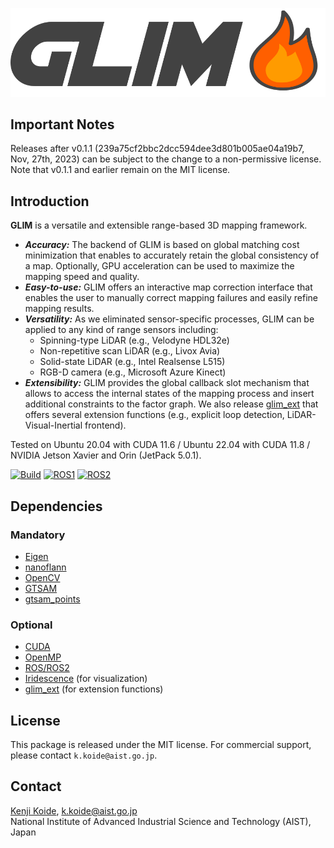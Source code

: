 ![GLIM](docs/assets/logo2.png "GLIM Logo")

## Important Notes

Releases after v0.1.1 (239a75cf2bbc2dcc594dee3d801b005ae04a19b7, Nov, 27th, 2023) can be subject to the change to a non-permissive license.  
Note that v0.1.1 and earlier remain on the MIT license.

## Introduction

**GLIM** is a versatile and extensible range-based 3D mapping framework.

- ***Accuracy:*** The backend of GLIM is based on global matching cost minimization that enables to accurately retain the global consistency of a map. Optionally, GPU acceleration can be used to maximize the mapping speed and quality.
- ***Easy-to-use:*** GLIM offers an interactive map correction interface that enables the user to manually correct mapping failures and easily refine mapping results.
- ***Versatility:*** As we eliminated sensor-specific processes, GLIM can be applied to any kind of range sensors including:
  - Spinning-type LiDAR (e.g., Velodyne HDL32e)
  - Non-repetitive scan LiDAR (e.g., Livox Avia)
  - Solid-state LiDAR (e.g., Intel Realsense L515)
  - RGB-D camera (e.g., Microsoft Azure Kinect)
- ***Extensibility:*** GLIM provides the global callback slot mechanism that allows to access the internal states of the mapping process and insert additional constraints to the factor graph. We also release [glim_ext](https://github.com/koide3/glim_ext) that offers several extension functions (e.g., explicit loop detection, LiDAR-Visual-Inertial frontend).

Tested on Ubuntu 20.04 with CUDA 11.6 / Ubuntu 22.04 with CUDA 11.8 / NVIDIA Jetson Xavier and Orin (JetPack 5.0.1).

[![Build](https://github.com/koide3/glim/actions/workflows/build.yml/badge.svg)](https://github.com/koide3/glim/actions/workflows/build.yml)
[![ROS1](https://github.com/koide3/glim_ros1/actions/workflows/docker_push.yml/badge.svg)](https://github.com/koide3/glim_ros1/actions/workflows/docker_push.yml)
[![ROS2](https://github.com/koide3/glim_ros2/actions/workflows/docker_push.yml/badge.svg)](https://github.com/koide3/glim_ros2/actions/workflows/docker_push.yml)

## Dependencies
### Mandatory
- [Eigen](https://eigen.tuxfamily.org/index.php)
- [nanoflann](https://github.com/jlblancoc/nanoflann)
- [OpenCV](https://opencv.org/)
- [GTSAM](https://github.com/borglab/gtsam)
- [gtsam_points](https://github.com/koide3/gtsam_points)

### Optional
- [CUDA](https://developer.nvidia.com/cuda-toolkit)
- [OpenMP](https://www.openmp.org/)
- [ROS/ROS2](https://www.ros.org/)
- [Iridescence](https://github.com/koide3/iridescence) (for visualization)
- [glim_ext](https://github.com/koide3/glim_ext) (for extension functions)

## License

This package is released under the MIT license. For commercial support, please contact ```k.koide@aist.go.jp```.

## Contact
[Kenji Koide](https://staff.aist.go.jp/k.koide/), k.koide@aist.go.jp  
National Institute of Advanced Industrial Science and Technology (AIST), Japan


